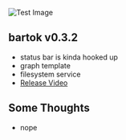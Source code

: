![Test Image](https://images6.alphacoders.com/107/thumb-1920-1072417.jpg)

## bartok v0.3.2
  - status bar is kinda hooked up
  - graph template
  - filesystem service
  - [Release Video](https://www.youtube.com/watch?v=lPs6YQCHlc4)

## Some Thoughts
  - nope
